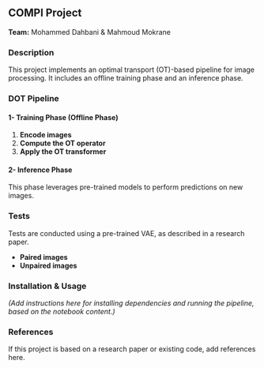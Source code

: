 ## **COMPI Project**  
**Team:** Mohammed Dahbani & Mahmoud Mokrane  

### **Description**  
This project implements an optimal transport (OT)-based pipeline for image processing. It includes an offline training phase and an inference phase.

### **DOT Pipeline**  

#### **1- Training Phase (Offline Phase)**  
1. **Encode images**  
2. **Compute the OT operator**  
3. **Apply the OT transformer**  

#### **2- Inference Phase**  
This phase leverages pre-trained models to perform predictions on new images.  

### **Tests**  
Tests are conducted using a pre-trained VAE, as described in a research paper.  
- **Paired images**  
- **Unpaired images**  

### **Installation & Usage**  
*(Add instructions here for installing dependencies and running the pipeline, based on the notebook content.)*

### **References**  
If this project is based on a research paper or existing code, add references here.
